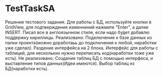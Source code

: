 # TestTaskSA
Решение тестового задания. Для работы с БД, используйте кнопки в GridView, для подтверждения изменнений нажмите "Enter", а далее INSERT. Писал все в англоязычном стиле, если надо будет добавлю поддержку кириллицы. 
Реализовано:
Подключение к базе данных из папки проекта(можно доработаьь до подключения к любой, наработки уже сделал).
Раздение интерфейса на 2 блока.
Интерфейс для работы с таблицей, для нескольких нужно переписать код(наработки тоже уже есть).
Не реализовано:
Создание таблиц БД с помощью интерфеса, и выставление типов данных(Идеи имеются).
Выбор таблиц из БД(наработки есть).

